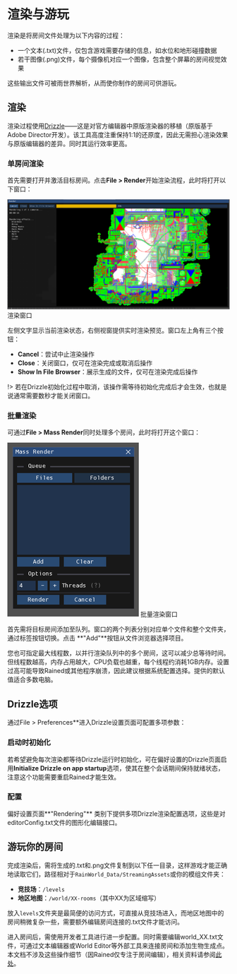 # 渲染与游玩
渲染是将房间文件处理为以下内容的过程：
- 一个文本(.txt)文件，仅包含游戏需要存储的信息，如水位和地形碰撞数据
- 若干图像(.png)文件，每个摄像机对应一个图像，包含整个屏幕的房间视觉效果

这些输出文件可被雨世界解析，从而使你制作的房间可供游玩。

## 渲染
渲染过程使用[Drizzle](https://github.com/SlimeCubed/Drizzle/tree/community)——这是对官方编辑器中原版渲染器的移植（原版基于Adobe Director开发）。该工具高度注重保持1:1的还原度，因此无需担心渲染效果与原版编辑器的差异。同时其运行效率更高。

### 单房间渲染
首先需要打开并激活目标房间。点击**File > Render**开始渲染流程，此时将打开以下窗口：

![渲染窗口截图](img/renderwindow.png)
渲染窗口

左侧文字显示当前渲染状态，右侧视窗提供实时渲染预览。窗口左上角有三个按钮：
- **Cancel**：尝试中止渲染操作
- **Close**：关闭窗口，仅可在渲染完成或取消后操作
- **Show In File Browser**：展示生成的文件，仅可在渲染完成后操作


!> 若在Drizzle初始化过程中取消，该操作需等待初始化完成后才会生效，也就是说通常需要数秒才能关闭窗口。

### 批量渲染
可通过**File > Mass Render**同时处理多个房间，此时将打开这个窗口：

![批量渲染窗口截图](img/massrender.png)
批量渲染窗口

首先需将目标房间添加至队列。窗口的两个列表分别对应单个文件和整个文件夹，通过标签按钮切换。点击 **"Add"**按钮从文件浏览器选择项目。

您也可指定最大线程数，以并行渲染队列中的多个房间，这可以减少总等待时间。但线程数越高，内存占用越大，CPU负载也越重，每个线程约消耗1GB内存。设置过高可能导致Rained或其他程序崩溃，因此建议根据系统配置选择。提供的默认值适合多数电脑。

## Drizzle选项
通过File > Preferences**进入Drizzle设置页面可配置多项参数：

### 启动时初始化
若希望避免每次渲染都等待Drizzle运行时初始化，可在偏好设置的Drizzle页面启用**Initialize Drizzle on app startup**选项，使其在整个会话期间保持就绪状态，注意这个功能需要重启Rained才能生效。

### 配置
偏好设置页面**"Rendering"** 类别下提供多项Drizzle渲染配置选项，这些是对editorConfig.txt文件的图形化编辑接口。

## 游玩你的房间
完成渲染后，需将生成的.txt和.png文件复制到以下任一目录，这样游戏才能正确地读取它们，路径相对于`RainWorld_Data/StreamingAssets`或你的模组文件夹：
- **竞技场**：`/levels`
- **地区地图**：`/world/XX-rooms`（其中XX为区域缩写）

放入`levels`文件夹是最简便的访问方式，可直接从竞技场进入，而地区地图中的房间稍微复杂一些，需要额外编辑房间连接的.txt文件才能访问。

进入房间后，需使用开发者工具进行进一步配置。同时需要编辑world_XX.txt文件，可通过文本编辑器或World Editor等外部工具来连接房间和添加生物生成点。本文档不涉及这些操作细节（因Rained仅专注于房间编辑），相关资料请参阅[此处](resources.md)。